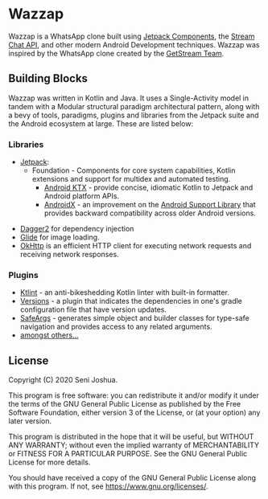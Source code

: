 # Wazzap
Wazzap is a WhatsApp clone built using [Jetpack Components](https://developer.android.com/jetpack), the [Stream Chat API](https://getstream.io/), and other modern Android Development techniques. Wazzap was inspired by the WhatsApp clone created by the [GetStream Team](https://getstream.io/blog/build-whatsapp-clone/).

## Building Blocks
Wazzap was written in Kotlin and Java. It uses a Single-Activity model in tandem with a Modular structural paradigm architectural pattern, along with a bevy of tools, paradigms, plugins and libraries from the Jetpack suite and the Android ecosystem at large. These are listed below:

### Libraries
- [Jetpack][0]:
    - Foundation - Components for core system capabilities, Kotlin extensions and support for multidex and automated testing.
       - [Android KTX][2] - provide concise, idiomatic Kotlin to Jetpack and Android platform APIs.
       - [AndroidX][1] -  an improvement on the [Android Support Library][5] that provides backward compatibility across older Android versions.
   
* [Dagger2][5] for dependency injection
* [Glide][6] for image loading.
* [OkHttp][7] is an efficient HTTP client for executing network requests and receiving network responses.

### Plugins
-   [Ktlint][8] - an anti-bikeshedding Kotlin linter with built-in formatter.
-   [Versions][9] - a plugin that indicates the dependencies in one's gradle configuration file that have version updates.
-   [SafeArgs][10] - generates simple object and builder classes for type-safe navigation and provides access to any related arguments.
- [amongst others...](https://github.com/Shayne3000/Wazzap/blob/master/buildSrc/src/main/java/DependencyManager.kt)


[0]: https://developer.android.com/jetpack
[1]: https://developer.android.com/jetpack/androidx
[2]: https://developer.android.com/kotlin/ktx
[3]: https://developer.android.com/training/testing/
[4]: https://developer.android.com/topic/libraries/support-library/index
[5]: https://google.github.io/dagger/
[6]: https://bumptech.github.io/glide/
[7]: https://square.github.io/okhttp/
[8]: https://github.com/pinterest/ktlint
[9]: https://github.com/ben-manes/gradle-versions-plugin
[10]: https://developer.android.com/guide/navigation/navigation-pass-data#Safe-args

## License 

Copyright (C) 2020 Seni Joshua.

This program is free software: you can redistribute it and/or modify
it under the terms of the GNU General Public License as published by
the Free Software Foundation, either version 3 of the License, or
(at your option) any later version.

This program is distributed in the hope that it will be useful,
but WITHOUT ANY WARRANTY; without even the implied warranty of
MERCHANTABILITY or FITNESS FOR A PARTICULAR PURPOSE.  See the
GNU General Public License for more details.

You should have received a copy of the GNU General Public License
along with this program.  If not, see <https://www.gnu.org/licenses/>.

